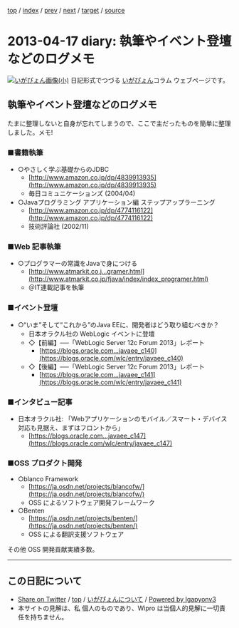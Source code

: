 [top](../index.html) 
 / [index](index.html) 
 / [prev](ig130416.html) 
 / [next](ig130422.html) 
 / [target](http://www.igapyon.jp/igapyon/diary/2013/ig130417.html) 
 / [source](https://github.com/igapyon/diary/blob/master/2013/ig130417.src.md) 

2013-04-17 diary: 執筆やイベント登壇などのログメモ
=====================================================================================================
[![いがぴょん画像(小)](http://www.igapyon.jp/igapyon/diary/images/iga200306s.jpg "いがぴょん")](http://www.igapyon.jp/igapyon/diary/memo/memoigapyon.html) 日記形式でつづる [いがぴょん](http://www.igapyon.jp/igapyon/diary/memo/memoigapyon.html)コラム ウェブページです。

## 執筆やイベント登壇などのログメモ

たまに整理しないと自身が忘れてしまうので、ここで主だったものを簡単に整理しました。メモ!


### ■書籍執筆


* ○やさしく学ぶ基礎からのJDBC
  * [http://www.amazon.co.jp/dp/4839913935](http://www.amazon.co.jp/dp/4839913935)
  * 毎日コミュニケーションズ (2004/04) 
* ○Javaプログラミング アプリケーション編 ステップアップラーニング
  * [http://www.amazon.co.jp/dp/4774116122](http://www.amazon.co.jp/dp/4774116122)
  * 技術評論社 (2002/11)



### ■Web 記事執筆


* ○プログラマーの常識をJavaで身につける
  * [http://www.atmarkit.co.j...gramer.html](http://www.atmarkit.co.jp/fjava/index/index_programer.html)
  * ＠IT連載記事を執筆



### ■イベント登壇


* ○“いま”そして“これから”のJava EEに、開発者はどう取り組むべきか？
  * 日本オラクル社の WebLogic イベントに登壇
  * ◇【前編】──「WebLogic Server 12c Forum 2013」レポート
    * [https://blogs.oracle.com...javaee_c140](https://blogs.oracle.com/wlc/entry/javaee_c140)
  * ◇【後編】──「WebLogic Server 12c Forum 2013」レポート
    * [https://blogs.oracle.com...javaee_c141](https://blogs.oracle.com/wlc/entry/javaee_c141)



### ■インタビュー記事


* 日本オラクル社: 「Webアプリケーションのモバイル／スマート・デバイス対応も見据え、まずはフロントから」 
  * [https://blogs.oracle.com...javaee_c147](https://blogs.oracle.com/wlc/entry/javaee_c147)



### ■OSS プロダクト開発


* ○blanco Framework
  * [https://ja.osdn.net/projects/blancofw/](https://ja.osdn.net/projects/blancofw/)
  * OSS によるソフトウェア開発フレームワーク
* ○Benten
  * [https://ja.osdn.net/projects/benten/](https://ja.osdn.net/projects/benten/)
  * OSS による翻訳支援ソフトウェア

その他 OSS 開発貢献実績多数。


----------------------------------------------------------------------------------------------------

## この日記について

* [Share on Twitter](https://twitter.com/intent/tweet?hashtags=igapyon%2Cdiary%2C%E3%81%84%E3%81%8C%E3%81%B4%E3%82%87%E3%82%93&text=%E5%9F%B7%E7%AD%86%E3%82%84%E3%82%A4%E3%83%99%E3%83%B3%E3%83%88%E7%99%BB%E5%A3%87%E3%81%AA%E3%81%A9%E3%81%AE%E3%83%AD%E3%82%B0%E3%83%A1%E3%83%A2&url=http%3A%2F%2Fwww.igapyon.jp%2Figapyon%2Fdiary%2F2013%2Fig130417.html) / [top](../index.html) / [いがぴょんについて](http://www.igapyon.jp/igapyon/diary/memo/memoigapyon.html) / [Powered by Igapyonv3](https://github.com/igapyon/igapyonv3)
* 本サイトの見解は、私 個人のものであり、Wipro は当個人的見解に一切責任を持ちません。 
